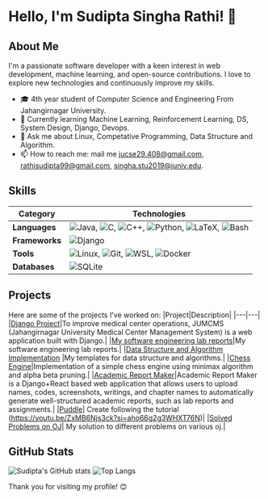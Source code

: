 # Hello, I'm Sudipta Singha Rathi! 👋

## About Me
I'm a passionate software developer with a keen interest in web development, machine learning, and open-source contributions. I love to explore new technologies and continuously improve my skills.

- 🎓 4th year student of Computer Science and Engineering From Jahangirnagar University.
- 🌱 Currently learning Machine Learning, Reinforcement Learning, DS, System Design, Django, Devops.
- 💬 Ask me about Linux, Competative Programming, Data Structure and Algorithm.
- 📫 How to reach me: mail me jucse29.408@gmail.com, rathisudipta99@gmail.com, singha.stu2019@juniv.edu.

## Skills
|Category|Technologies|
|-----------------|-----------------------------|
| **Languages**| ![Java](https://img.shields.io/badge/Java-007396?style=for-the-badge&logo=java&logoColor=white), ![C](https://img.shields.io/badge/C-00599C?style=for-the-badge&logo=c&logoColor=white), ![C++](https://img.shields.io/badge/C++-00599C?style=for-the-badge&logo=c%2B%2B&logoColor=white), ![Python](https://img.shields.io/badge/Python-3776AB?style=for-the-badge&logo=python&logoColor=white), ![LaTeX](https://img.shields.io/badge/LaTeX-008080?style=for-the-badge&logo=latex&logoColor=white), ![Bash](https://img.shields.io/badge/Bash-4EAA25?style=for-the-badge&logo=gnu-bash&logoColor=white)|
| **Frameworks**| ![Django](https://img.shields.io/badge/Django-092E20?style=for-the-badge&logo=django&logoColor=white)|
| **Tools**| ![Linux](https://img.shields.io/badge/Linux-FCC624?style=for-the-badge&logo=linux&logoColor=black), ![Git](https://img.shields.io/badge/Git-F05032?style=for-the-badge&logo=git&logoColor=white), ![WSL](https://img.shields.io/badge/WSL-4D4D4D?style=for-the-badge&logo=windows-terminal&logoColor=white), ![Docker](https://img.shields.io/badge/Docker-2496ED?style=for-the-badge&logo=docker&logoColor=white)|
| **Databases**| ![SQLite](https://img.shields.io/badge/SQLite-003B57?style=for-the-badge&logo=sqlite&logoColor=white)|

## Projects
Here are some of the projects I've worked on:
|Project|Description|
|---|---|
|[Django Project](https://github.com/sudiptarathi2020/JUMCMS-Jahangirnagar-University-Medical-Center-Management-System)|To improve medical center operations, JUMCMS (Jahangirnagar University Medical Center Management System) is a web application built with Django.| 
|[My software engineering lab reports](https://github.com/sudiptarathi2020/Software-Engineering-Lab-CSE404-Reports.git)|My software engineering lab reports.|
|[Data Structure and Algorithm Implementation](https://github.com/sudiptarathi2020/Data-structures-and-Algorithms-in-cpp) |My templates for data structure and algorithms.|
|[Chess Engine](https://github.com/sudiptarathi2020/Simple-Chess-Engine)|Implementation of a simple chess engine using minimax algorithm and alpha beta pruning.|
|[Academic Report Maker](https://github.com/sudiptarathi2020/academic-report-maker)|Academic Report Maker is a Django+React based web application that allows users to upload names, codes, screenshots, writings, and chapter names to automatically generate well-structured academic reports, such as lab reports and assignments.|
|[Puddle](https://github.com/sudiptarathi2020/puddle)| Create following the tutorial (https://youtu.be/ZxMB6Njs3ck?si=aho66g2g3WHXT76N)|
|[Solved Problems on OJ](https://github.com/sudiptarathi2020/Problem-Solves)| My solution to different problems on various oj.|

## GitHub Stats
![Sudipta's GitHub stats](https://github-readme-stats.vercel.app/api?username=sudiptarathi2020&show_icons=true&theme=radical)
![Top Langs](https://github-readme-stats.vercel.app/api/top-langs/?username=sudiptarathi2020&layout=compact&theme=radical)

Thank you for visiting my profile! 😊
